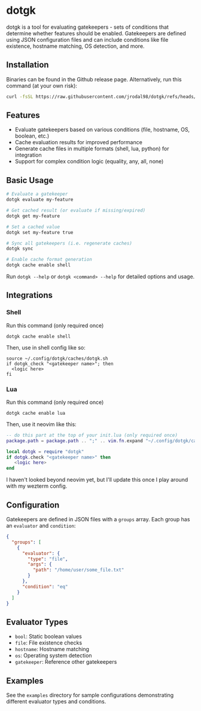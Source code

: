 # dotgk

dotgk is a tool for evaluating gatekeepers - sets of conditions that determine
whether features should be enabled. Gatekeepers are defined using JSON
configuration files and can include conditions like file existence, hostname
matching, OS detection, and more.

## Installation

Binaries can be found in the Github release page. Alternatively, run this
command (at your own risk):

```sh
curl -fsSL https://raw.githubusercontent.com/jrodal98/dotgk/refs/heads/master/install.sh | sh
```

## Features

- Evaluate gatekeepers based on various conditions (file, hostname, OS, boolean,
  etc.)
- Cache evaluation results for improved performance
- Generate cache files in multiple formats (shell, lua, python) for integration
- Support for complex condition logic (equality, any, all, none)

## Basic Usage

```sh
# Evaluate a gatekeeper
dotgk evaluate my-feature

# Get cached result (or evaluate if missing/expired)
dotgk get my-feature

# Set a cached value
dotgk set my-feature true

# Sync all gatekeepers (i.e. regenerate caches)
dotgk sync

# Enable cache format generation
dotgk cache enable shell
```

Run `dotgk --help` or `dotgk <command> --help` for detailed options and usage.

## Integrations

### Shell

Run this command (only required once)
```shell
dotgk cache enable shell
```

Then, use in shell config like so:

```shell
source ~/.config/dotgk/caches/dotgk.sh
if dotgk_check "<gatekeeper name>"; then
  <logic here>
fi
```

### Lua

Run this command (only required once)
```shell
dotgk cache enable lua
```

Then, use it neovim like this:

```lua
-- do this part at the top of your init.lua (only required once)
package.path = package.path .. ";" .. vim.fn.expand "~/.config/dotgk/caches/?.lua"

local dotgk = require "dotgk"
if dotgk.check "<gatekeeper name>" then
   <logic here>
end
```

I haven't looked beyond neovim yet, but I'll update this once I play around with my wezterm config.


## Configuration

Gatekeepers are defined in JSON files with a `groups` array. Each group has an
`evaluator` and `condition`:

```json
{
  "groups": [
    {
      "evaluator": {
        "type": "file",
        "args": {
          "path": "/home/user/some_file.txt"
        }
      },
      "condition": "eq"
    }
  ]
}
```

## Evaluator Types

- `bool`: Static boolean values
- `file`: File existence checks
- `hostname`: Hostname matching
- `os`: Operating system detection
- `gatekeeper`: Reference other gatekeepers

## Examples

See the `examples` directory for sample configurations demonstrating different
evaluator types and conditions.
